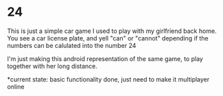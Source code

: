 # 24

This is just a simple car game I used to play with my girlfriend back home. You see a car license plate, and yell "can" or "cannot" depending if the numbers can be calulated into the number 24

I'm just making this android representation of the same game, to play together with her long distance.

*current state: basic functionality done, just need to make it multiplayer online
